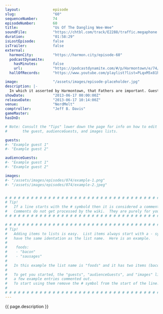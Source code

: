 ```yaml
---
layout:               episode
slug:                 "60"
sequenceNumber:       74
episodeNumber:        60
title:                "Us Of The Dangling Wee-Wee"
soundFile:            "https://chtbl.com/track/E2288/traffic.megaphone.fm/STA1485037642.mp3?updated=1554506430"
duration:             "01:58:29"
isLostEpisode:        false
isTrailer:            false
external:
  harmonCity:         "https://harmon.city/episode-60"
  podcastDynamite:
    hasMinutes:       false
    url:              "https://podcastdynamite.com/#/p/Harmontown/e/74/60"
  hallOfRecords:      "https://www.youtube.com/playlist?list=PLqxM5x81hNOacBdD8_SwG-Qn-ADNibJQN"

image:                "/assets/images/episode-placeholder.jpg"
description: |-
  In which it asserted by Harmontown, that Fathers are important. Guest starring Spencer's Dad.
showDate:             "2013-06-17 00:00:00Z"
releaseDate:          "2013-06-17 10:14:00Z"
venue:                "NerdMelt"
comptroller:          "Jeff B. Davis"
gameMaster:           
hasDnD:               

# Note: Consult the "Tips" lower down the page for info on how to edit
#       the guest, audienceGuests, and images lists.

guests:
#- "Example guest 1"
#- "Example guest 2"

audienceGuests:
#- "Example guest 1"
#- "Example guest 2"

images:
#- "/assets/images/episodes/074/example-1.png"
#- "/assets/images/episodes/074/example-2.jpeg"


# # # # # # # # # # # # # # # # # # # # # # # # # # # # # # # # # # # # # # # # # # # # #
# Tip!
#   If a line starts with the # symbold then it is considered a comment.
#   Comments do not get processed by the wiki.  They are purely for your information.
# # # # # # # # # # # # # # # # # # # # # # # # # # # # # # # # # # # # # # # # # # # # #

# # # # # # # # # # # # # # # # # # # # # # # # # # # # # # # # # # # # # # # # # # # # #
# Tip!
#   Adding items to lists is easy.  List items always start with a - symbol and have
#   have the same identation as the list name.  Here is an example.
#
#    foods:
#    - "bacon"
#    - "sausages"
#
#   In this example the list name is "foods" and it has two items (bacon, and sausages).
#
#   To get you started, the "guests", "audienceGuests", and "images" lists below have
#   a few example entries commented out.
#   To start using them remove the # symbol from the start of the line.
#
# # # # # # # # # # # # # # # # # # # # # # # # # # # # # # # # # # # # # # # # # # # # #
---
```


<!-- The episode description will be rendered here -->
{{ page.description }}

<!-- Add your content BELOW here -->
<!-- vvvvvvvvvvvvvvvvvvvvvvvvvvv -->




<!-- ^^^^^^^^^^^^^^^^^^^^^^^^^^^ -->
<!-- Add your content ABOVE here -->

<!-- The episode gallery will be rendered here -->